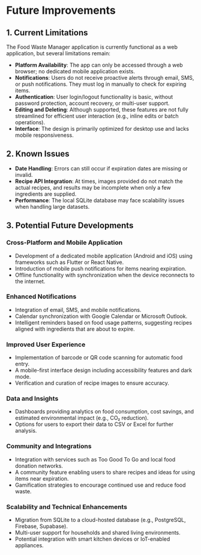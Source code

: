 
# Future Improvements

## 1. Current Limitations

The Food Waste Manager application is currently functional as a web application, but several limitations remain:

* **Platform Availability**: The app can only be accessed through a web browser; no dedicated mobile application exists.
* **Notifications**: Users do not receive proactive alerts through email, SMS, or push notifications. They must log in manually to check for expiring items.
* **Authentication**: User login/logout functionality is basic, without password protection, account recovery, or multi-user support.
* **Editing and Deleting**: Although supported, these features are not fully streamlined for efficient user interaction (e.g., inline edits or batch operations).
* **Interface**: The design is primarily optimized for desktop use and lacks mobile responsiveness.


## 2. Known Issues

* **Date Handling**: Errors can still occur if expiration dates are missing or invalid.
* **Recipe API Integration**: At times, images provided do not match the actual recipes, and results may be incomplete when only a few ingredients are supplied.
* **Performance**: The local SQLite database may face scalability issues when handling large datasets.


## 3. Potential Future Developments

### Cross-Platform and Mobile Application

* Development of a dedicated mobile application (Android and iOS) using frameworks such as Flutter or React Native.
* Introduction of mobile push notifications for items nearing expiration.
* Offline functionality with synchronization when the device reconnects to the internet.

### Enhanced Notifications

* Integration of email, SMS, and mobile notifications.
* Calendar synchronization with Google Calendar or Microsoft Outlook.
* Intelligent reminders based on food usage patterns, suggesting recipes aligned with ingredients that are about to expire.

### Improved User Experience

* Implementation of barcode or QR code scanning for automatic food entry.
* A mobile-first interface design including accessibility features and dark mode.
* Verification and curation of recipe images to ensure accuracy.

### Data and Insights

* Dashboards providing analytics on food consumption, cost savings, and estimated environmental impact (e.g., CO₂ reduction).
* Options for users to export their data to CSV or Excel for further analysis.

### Community and Integrations

* Integration with services such as Too Good To Go and local food donation networks.
* A community feature enabling users to share recipes and ideas for using items near expiration.
* Gamification strategies to encourage continued use and reduce food waste.

### Scalability and Technical Enhancements

* Migration from SQLite to a cloud-hosted database (e.g., PostgreSQL, Firebase, Supabase).
* Multi-user support for households and shared living environments.
* Potential integration with smart kitchen devices or IoT-enabled appliances.
